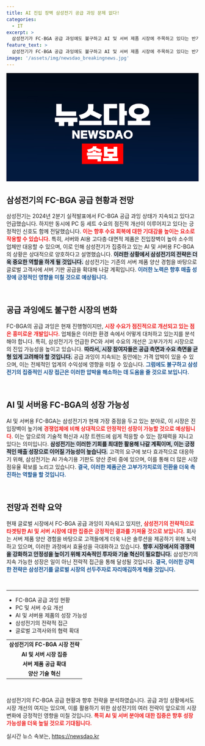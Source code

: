 ```yaml
---
title: AI 진입 장벽 삼성전기 공급 과잉 문제 없다!
categories:
  - IT
excerpt: >
  삼성전기가 FC-BGA 공급 과잉에도 불구하고 AI 및 서버 제품 시장에 주목하고 있다는 반가운 소식을 전했습니다. 이들은 고다층 기판 양산에 나서며, 글로벌 고객사와의 협업을 강화하고 있어 투자자들의 기대감이 커지고 있습니다!
feature_text: >
  삼성전기가 FC-BGA 공급 과잉에도 불구하고 AI 및 서버 제품 시장에 주목하고 있다는 반가운 소식을 전했습니다. 이들은 고다층 기판 양산에 나서며, 글로벌 고객사와의 협업을 강화하고 있어 투자자들의 기대감이 커지고 있습니다!
image: '/assets/img/newsdao_breakingnews.jpg'
---
```


<p><img src="/assets/img/newsdao_breakingnews.jpg" alt="cryptoinkorea 속보" /></p>

<h2 data-ke-size="size26">삼성전기의 FC-BGA 공급 현황과 전망</h2>

<p data-ke-size="size16">삼성전기는 2024년 2분기 실적발표에서 FC-BGA 공급 과잉 상태가 지속되고 있다고 언급했습니다. 하지만 동시에 PC 등 세트 수요의 점진적 개선이 이루어지고 있다는 긍정적인 신호도 함께 전달했습니다. <b><span style="color: #ee2323;">이는 향후 수요 회복에 대한 기대감을 높이는 요소로 작용할 수 있습니다.</span></b> 특히, 서버와 AI용 고다층·대면적 제품은 진입장벽이 높아 소수의 업체만 대응할 수 있으며, 이로 인해 삼성전기가 집중하고 있는 AI 및 서버용 FC-BGA의 상황은 상대적으로 양호하다고 설명했습니다. <b><span style="background-color: #21538527;">이러한 상황에서 삼성전기의 전략은 더욱 중요한 역할을 하게 될 것입니다.</span></b> 삼성전기는 기존의 서버 제품 양산 경험을 바탕으로 글로벌 고객사에 서버 기판 공급을 확대해 나갈 계획입니다. <b><span style="color: #1a5490;">이러한 노력은 향후 매출 성장에 긍정적인 영향을 미칠 것으로 예상됩니다.</span></b></p>

<p data-ke-size="size16">&nbsp;</p>

<h2 data-ke-size="size26">공급 과잉에도 불구한 시장의 변화</h2>

<p data-ke-size="size16">FC-BGA의 공급 과잉은 현재 진행형이지만, <b><span style="color: #ee2323;">시장 수요가 점진적으로 개선되고 있는 점은 흥미로운 개발입니다.</span></b> 업체들은 이러한 환경 속에서 어떻게 대처하고 있는지를 분석해야 합니다. 특히, 삼성전기가 언급한 PC와 서버 수요의 개선은 고부가가치 시장으로의 진입 가능성을 높이고 있습니다. <b><span style="background-color: #21538527;">따라서, 시장 참여자들은 공급 측면과 수요 측면을 균형 있게 고려해야 할 것입니다.</span></b> 공급 과잉이 지속되는 동안에는 가격 압박이 있을 수 있으며, 이는 전체적인 업계의 수익성에 영향을 미칠 수 있습니다. <b><span style="color: #1a5490;">그럼에도 불구하고 삼성전기의 집중적인 시장 접근은 이러한 압박을 해소하는 데 도움을 줄 것으로 보입니다.</span></b></p>

<p data-ke-size="size16">&nbsp;</p>

<h2 data-ke-size="size26">AI 및 서버용 FC-BGA의 성장 가능성</h2>

<p data-ke-size="size16">AI 및 서버용 FC-BGA는 삼성전기가 현재 가장 중점을 두고 있는 분야로, 이 시장은 진입장벽이 높기에 <b><span style="color: #ee2323;">경쟁업체에 비해 상대적으로 안정적인 성장이 가능할 것으로 예상됩니다.</span></b> 이는 앞으로의 기술적 혁신과 시장 트렌드에 쉽게 적응할 수 있는 잠재력을 지니고 있다는 의미입니다. <b><span style="background-color: #21538527;">삼성전기는 이러한 기회를 최대한 활용해 나갈 계획이며, 이는 긍정적인 매출 성장으로 이어질 가능성이 높습니다.</span></b> 고객의 요구에 보다 효과적으로 대응하기 위해, 삼성전기는 AI 가속기용 기판도 양산 준비 중에 있으며, 이를 통해 더 많은 시장 점유율 확보를 노리고 있습니다. <b><span style="color: #1a5490;">결국, 이러한 제품군은 고부가가치로의 전환을 더욱 촉진하는 역할을 할 것입니다.</span></b></p>

<p data-ke-size="size16">&nbsp;</p>

<h2 data-ke-size="size26">전망과 전략 요약</h2>

<p data-ke-size="size16">현재 글로벌 시장에서 FC-BGA 공급 과잉이 지속되고 있지만, <b><span style="color: #ee2323;">삼성전기의 전략적으로 타겟팅한 AI 및 서버 시장에 대한 집중은 긍정적인 결과를 가져올 것으로 보입니다.</span></b> 회사는 서버 제품 양산 경험을 바탕으로 고객들에게 더욱 나은 솔루션을 제공하기 위해 노력하고 있으며, 이러한 과정에서 효율성을 극대화하고 있습니다. <b><span style="background-color: #21538527;">향후 시장에서의 경쟁력을 강화하고 안정성을 높이기 위해 지속적인 투자와 기술 혁신이 필요합니다.</span></b> 삼성전기의 지속 가능한 성장은 일이 아닌 전략적 접근을 통해 달성될 것입니다. <b><span style="color: #1a5490;">결국, 이러한 강력한 전략은 삼성전기를 글로벌 시장의 선두주자로 자리매김하게 해줄 것입니다.</span></b></p>

<p data-ke-size="size16">&nbsp;</p>

<hr />

<ul>
  <li>FC-BGA 공급 과잉 현황</li>
  <li>PC 및 서버 수요 개선</li>
  <li>AI 및 서버용 제품의 성장 가능성</li>
  <li>삼성전기의 전략적 접근</li>
  <li>글로벌 고객사와의 협력 확대</li>
</ul>

<table style="width: 100%; border-collapse: collapse;">
  <tr>
    <td style="text-align: center; height: 17px;"><b>삼성전기의 FC-BGA 시장 전략</b></td>
  </tr>
  <tr>
    <td style="text-align: center; height: 17px;"><b>AI 및 서버 시장 집중</b></td>
  </tr>
  <tr>
    <td style="text-align: center; height: 17px;"><b>서버 제품 공급 확대</b></td>
  </tr>
  <tr>
    <td style="text-align: center; height: 17px;"><b>양산 기술 혁신</b></td>
  </tr>
</table>

<p data-ke-size="size16">&nbsp;</p>

<p data-ke-size="size16">삼성전기의 FC-BGA 공급 현황과 향후 전략을 분석하였습니다. 공급 과잉 상황에서도 시장 개선의 여지는 있으며, 이를 활용하기 위한 삼성전기의 여러 전략이 앞으로의 시장 변화에 긍정적인 영향을 미칠 것입니다. <b><span style="color: #ee2323;">특히 AI 및 서버 분야에 대한 집중은 향후 성장 가능성을 더욱 높일 것으로 기대됩니다.</span></b></p>
실시간 뉴스 속보는, <a href="https://newsdao.kr" rel="dofollow">https://newsdao.kr</a>


